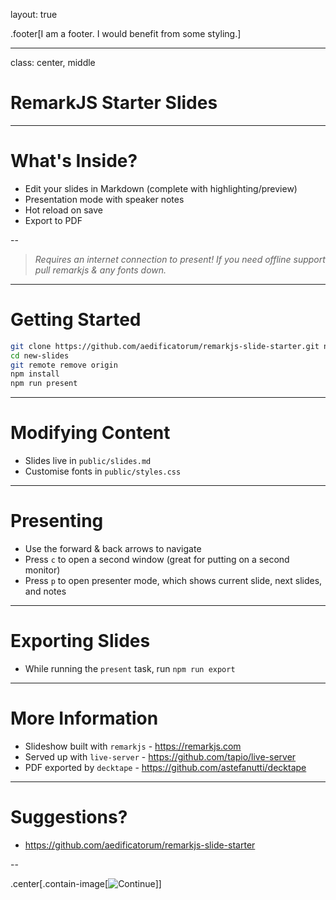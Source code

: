 layout: true

.footer[I am a footer. I would benefit from some styling.]

---

class: center, middle

# RemarkJS Starter Slides

---

# What's Inside?

- Edit your slides in Markdown (complete with highlighting/preview)
- Presentation mode with speaker notes
- Hot reload on save
- Export to PDF

--

> _Requires an internet connection to present! If you need offline support pull remarkjs & any fonts down._

---

# Getting Started

```bash
git clone https://github.com/aedificatorum/remarkjs-slide-starter.git new-slides
cd new-slides
git remote remove origin
npm install
npm run present
```

---

# Modifying Content

- Slides live in `public/slides.md`
- Customise fonts in `public/styles.css`

---

# Presenting

- Use the forward & back arrows to navigate
- Press `c` to open a second window (great for putting on a second monitor)
- Press `p` to open presenter mode, which shows current slide, next slides, and notes

---

# Exporting Slides

- While running the `present` task, run `npm run export`

---

# More Information

- Slideshow built with `remarkjs` - https://remarkjs.com
- Served up with `live-server` - https://github.com/tapio/live-server
- PDF exported by `decktape` - https://github.com/astefanutti/decktape

---

# Suggestions?

- https://github.com/aedificatorum/remarkjs-slide-starter

--

.center[.contain-image[![Continue](https://http.cat/100)]]